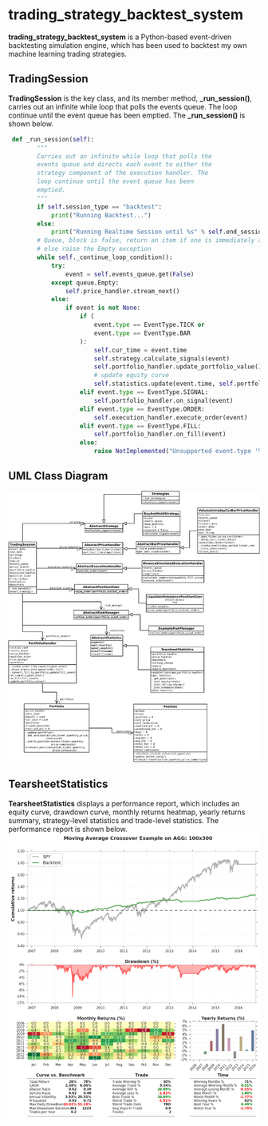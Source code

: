 # trading_strategy_backtest_system
**trading_strategy_backtest_system** is a Python-based event-driven backtesting simulation engine, which has been
used to backtest my own machine learning trading strategies.
## TradingSession
**TradingSession** is the key class, and its member method, **_run_session()**, carries out
an infinite while loop that polls the events queue. The loop continue until the event
queue has been emptied. The **_run_session()** is shown below.

```python
 def _run_session(self):
        """
        Carries out an infinite while loop that polls the
        events queue and directs each event to either the
        strategy component of the execution handler. The
        loop continue until the event queue has been
        emptied.
        """
        if self.session_type == "backtest":
            print("Running Backtest...")
        else:
            print("Running Realtime Session until %s" % self.end_session_time)
        # Queue, block is false, return an item if one is immediately available,
        # else raise the Empty exception
        while self._continue_loop_condition():
            try:
                event = self.events_queue.get(False)
            except queue.Empty:
                self.price_handler.stream_next()
            else:
                if event is not None:
                    if (
                        event.type == EventType.TICK or
                        event.type == EventType.BAR
                    ):
                        self.cur_time = event.time
                        self.strategy.calculate_signals(event)
                        self.portfolio_handler.update_portfolio_value()
                        # update equity curve
                        self.statistics.update(event.time, self.portfolio_handler)
                    elif event.type == EventType.SIGNAL:
                        self.portfolio_handler.on_signal(event)
                    elif event.type == EventType.ORDER:
                        self.execution_handler.execute_order(event)
                    elif event.type == EventType.FILL:
                        self.portfolio_handler.on_fill(event)
                    else:
                        raise NotImplemented("Unsupported event.type '%s'" % event.type)
```
## UML Class Diagram
![alt text](https://github.com/pcchu30/static/blob/master/images/UML/python_backtesting.svg?raw=true)
## TearsheetStatistics
**TearsheetStatistics** displays a performance report, which includes an equity curve, drawdown curve, monthly returns heatmap, yearly returns summary, strategy-level
statistics and trade-level statistics. The performance report is shown below.
![alt text](https://github.com/pcchu30/static/blob/master/images/backtest/tearsheet_2019-10-02_123820.png?raw=true)
